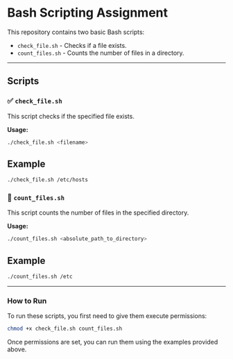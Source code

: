 # Bash Scripting Assignment

This repository contains two basic Bash scripts:

* `check_file.sh` - Checks if a file exists.
* `count_files.sh` - Counts the number of files in a directory.

---

## Scripts

### ✅ `check_file.sh`

This script checks if the specified file exists.

**Usage:**

```bash
./check_file.sh <filename>
```

## Example
```bash
./check_file.sh /etc/hosts
```

### 📄 `count_files.sh`

This script counts the number of files in the specified directory.

**Usage:**

```bash
./count_files.sh <absolute_path_to_directory>
```

## Example
```bash
./count_files.sh /etc
```
---

### How to Run

To run these scripts, you first need to give them execute permissions:

```bash
chmod +x check_file.sh count_files.sh
```

Once permissions are set, you can run them using the examples provided above.
